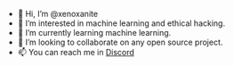 - 👋 Hi, I’m @xenoxanite
- 👀 I’m interested in machine learning and ethical hacking.
- 🌱 I’m currently learning machine learning.
- 💞️ I’m looking to collaborate on any open source project.
- 📫 You can reach me in [Discord](https://discordapp.com/users/901332259230064692)

<!---
xenoxanite/xenoxanite is a ✨ special ✨ repository because its `README.md` (this file) appears on your GitHub profile.
You can click the Preview link to take a look at your changes.
--->

